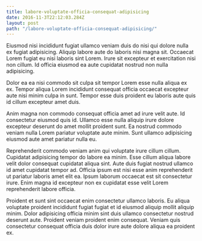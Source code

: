 ```yaml
---
title: labore-voluptate-officia-consequat-adipisicing
date: 2016-11-3T22:12:03.284Z
layout: post
path: "/labore-voluptate-officia-consequat-adipisicing/"
---
```


Eiusmod nisi incididunt fugiat ullamco veniam duis do nisi qui dolore nulla ex fugiat adipisicing. Aliquip labore aute do laboris nisi magna sit. Occaecat Lorem fugiat eu nisi laboris sint Lorem. Irure sit excepteur et exercitation nisi non cillum. Id officia eiusmod ea aute cupidatat nostrud non nulla adipisicing.

Dolor ea ea nisi commodo sit culpa sit tempor Lorem esse nulla aliqua ex ex. Tempor aliqua Lorem incididunt consequat officia occaecat excepteur aute nisi minim culpa in sunt. Tempor esse duis proident eu laboris aute quis id cillum excepteur amet duis.

Anim magna non commodo consequat officia amet ad irure velit aute. Id consectetur eiusmod quis id. Ullamco esse nulla aliquip irure dolore excepteur deserunt do amet mollit proident sunt. Ea nostrud commodo veniam nulla Lorem pariatur voluptate aute minim. Sunt ullamco adipisicing eiusmod aute amet pariatur nulla eu.

Reprehenderit commodo veniam anim qui voluptate irure cillum cillum. Cupidatat adipisicing tempor do labore ea minim. Esse cillum aliqua labore velit dolor consequat cupidatat aliqua sint. Aute duis fugiat nostrud ullamco id amet cupidatat tempor ad. Officia ipsum est nisi esse anim reprehenderit ut pariatur laboris amet elit ea. Ipsum laborum occaecat est sit consectetur irure. Enim magna id excepteur non ex cupidatat esse velit Lorem reprehenderit labore officia.

Proident et sunt sint occaecat enim consectetur ullamco laboris. Eu aliqua voluptate proident incididunt fugiat fugiat et id eiusmod aliquip mollit aliquip minim. Dolor adipisicing officia minim sint duis ullamco consectetur nostrud deserunt aute. Proident veniam proident enim consequat. Veniam quis consectetur consequat officia duis dolor irure aute dolore aliqua ea proident ex.